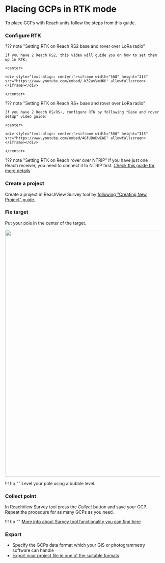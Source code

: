 # Placing GCPs in RTK mode

To place GCPs with Reach units follow the steps from this guide.

### Configure RTK

??? note "Setting RTK on Reach RS2 base and rover over LoRa radio"

	If you have 2 Reach RS2, this video will guide you on how to set them up in RTK:

    <center>

	<div style="text-align: center;"><iframe width="560" height="315" src="https://www.youtube.com/embed/-K32ayVmH6U" allowfullscreen></iframe></div>

	</center>

??? note "Setting RTK on Reach RS+ base and rover over LoRa radio"

	If you have 2 Reach RS/RS+, configure RTK by following "Base and rover setup" video guide:
        
	<center>

	<div style="text-align: center;"><iframe width="560" height="315" src="https://www.youtube.com/embed/4GfUDoDwEAE" allowfullscreen></iframe></div>

	</center>

??? note "Setting RTK on Reach rover over NTRIP"
	If you have just one Reach receiver, you need to connect it to NTRIP first. [Check this guide for more details](../../ntrip-workflow)

### Create a project

Create a project in ReachView Survey tool by [following "Creating New Project" guide.](../../reachview/survey/#creating-new-project)

### Fix target

Put your pole in the center of the target.

<div style="text-align: center;"><img src="../img/reach/placing-gcps/placing-gcp.jpg" style="width: 800px;"></div>

!!! tip ""
	Level your pole using a bubble level.


### Collect point

In ReachView Survey tool press the *Collect* button and save your GCP. Repeat the procedure for as many GCPs as you need.

!!! tip ""
	[More info about Survey tool functionality you can find here](../../reachview/survey/)

### Export

* Specify the GCPs data format which your GIS or photogrammetry software can handle 
* [Export your project file in one of the suitable formats](../../reachview/survey/#exporting-data)
